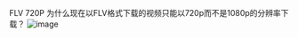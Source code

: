 FLV 720P
为什么现在以FLV格式下载的视频只能以720p而不是1080p的分辨率下载？
![image](https://github.com/Marx48/Marx/assets/24847949/36222982-7409-4c26-bcb2-3cf05ca06a83)
